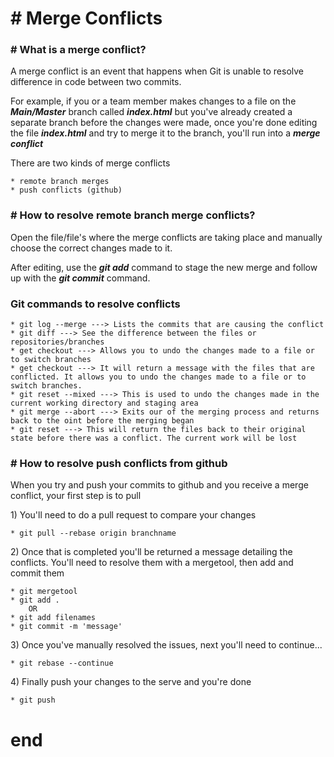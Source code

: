 <h1># Merge Conflicts</h1>

<h3># What is a merge conflict?</h3>

<p>A merge conflict is an event that happens when Git is unable to resolve difference in code between two commits.

For example, if you or a team member makes changes to a file on the ***Main/Master*** branch called ***index.html*** but you've already created a separate branch before the changes were made, once you're done editing the file ***index.html*** and try to merge it to the branch, you'll run into a ***merge conflict*** </p>

<p>There are two kinds of merge conflicts
	
	* remote branch merges
	* push conflicts (github)
</p>

<h3># How to resolve remote branch merge conflicts?</h3>

<p>Open the file/file's where the merge conflicts are taking place and manually choose the correct changes made to it.

After editing, use the ***git add*** command to stage the new merge and follow up with the ***git commit*** command.</p>

<h3>Git commands to resolve conflicts</h3>

	* git log --merge ---> Lists the commits that are causing the conflict
	* git diff ---> See the difference between the files or repositories/branches
	* get checkout ---> Allows you to undo the changes made to a file or to switch branches
	* get checkout ---> It will return a message with the files that are conflicted. It allows you to undo the changes made to a file or to switch branches.
	* git reset --mixed ---> This is used to undo the changes made in the current working directory and staging area
	* git merge --abort ---> Exits our of the merging process and returns back to the oint before the merging began
	* git reset ---> This will return the files back to their original state before there was a conflict. The current work will be lost

<h3># How to resolve push conflicts from github</h3>

<p>When you try and push your commits to github and you receive a merge conflict, your first step is to pull</p>

<p>1) You'll need to do a pull request to compare your changes</p>

	* git pull --rebase origin branchname

<p>2) Once that is completed you'll be returned a message detailing the conflicts. You'll need to resolve them with a mergetool, then add and commit them</p>

	* git mergetool
	* git add .
		OR
	* git add filenames
	* git commit -m 'message'

<p>3) Once you've manually resolved the issues, next you'll need to continue...</p>

	* git rebase --continue

<p>4) Finally push your changes to the serve and you're done</p>

	* git push

# end

